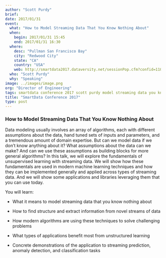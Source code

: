 ```yaml
---
author: "Scott Purdy"
brief:
date: 2017/01/31
event:
  what: "How to Model Streaming Data That You Know Nothing About"
  when:
    begin: 2017/01/31 15:45
    end: 2017/01/31 16:30
  where:
    desc: "Pullman San Francisco Bay"
    city: "Redwood City"
    state: "CA"
    country: "USA"
    web: http://smartdata2017.dataversity.net/sessionPop.cfm?confid=110&proposalid=9381
  who: "Scott Purdy"
  why: "Speaking"
image: ../images/image.png
org: "Director of Engineering"
tags: smartdata conference 2017 scott purdy model streaming data you know nothing about htm numenta
title: "SmartData Conference 2017"
type: post
---
```


### How to Model Streaming Data That You Know Nothing About

Data modeling usually involves an array of algorithms, each with different
assumptions about the data, hand tuned sets of inputs and parameters, and a
tremendous amount of domain expertise. But can we model data if we don’t know
anything about it? What assumptions about the data can we make? And can we use
these assumptions as building blocks for more general algorithms? In this talk,
we will explore the fundamentals of unsupervised learning with streaming data.
We will show how these fundamentals are used in modern machine learning
techniques and how they can be implemented generally and applied across types of
streaming data. And we will show some applications and libraries leveraging them
that you can use today.

You will learn:

* What it means to model streaming data that you know nothing about

* How to find structure and extract information from novel streams of data

* How modern algorithms are using these techniques to solve challenging problems

* What types of applications benefit most from unstructured learning

* Concrete demonstrations of the application to streaming prediction, anomaly
  detection, and classification tasks
